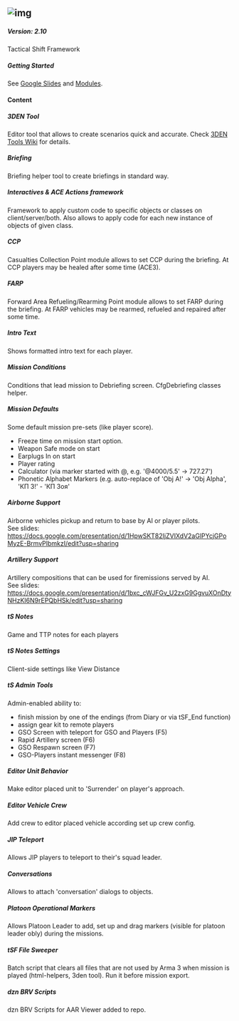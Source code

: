 ![img](http://tacticalshift.ru/tsf_10d.png)
------
##### Version: 2.10
Tactical Shift Framework

##### Getting Started
See [Google Slides](https://vk.com/away.php?utf=1&to=https%3A%2F%2Fdocs.google.com%2Fpresentation%2Fd%2F1-hwUq2sYlP9BzIy4GzOBALAaTHpBOzPOXhZyXPhatXQ%2Fedit%3Fusp%3Dsharing) and [Modules](https://docs.google.com/presentation/d/13p3Mz7pnrZPh3XKO3-B73k0_0E6bkZo6aWEgm2z6kso/edit?usp=sharing).

#### Content
##### 3DEN Tool
Editor tool that allows to create scenarios quick and accurate. Check [3DEN Tools Wiki](https://github.com/10Dozen/dzn_tSFramework/wiki/3DEN-Tools) for details.

##### Briefing
Briefing helper tool to create briefings in standard way.

##### Interactives & ACE Actions framework 
Framework to apply custom code to specific objects or classes on client/server/both. Also allows to apply code for each new instance of objects of given class.

##### CCP
Casualties Collection Point module allows to set CCP during the briefing. At CCP players may be healed after some time (ACE3). 

##### FARP
Forward Area Refueling/Rearming Point module allows to set FARP during the briefing. At FARP vehicles may be rearmed, refueled and repaired after some time.

##### Intro Text
Shows formatted intro text for each player.

##### Mission Conditions
Conditions that lead mission to Debriefing screen. CfgDebriefing classes helper.

##### Mission Defaults
Some default mission pre-sets (like player score).
- Freeze time on mission start option.
- Weapon Safe mode on start
- Earplugs In on start
- Player rating
- Calculator (via marker started with @, e.g. '@4000/5.5' -> 727.27')
- Phonetic Alphabet Markers (e.g. auto-replace of 'Obj A!' -> 'Obj Alpha', 'КП З!' - 'КП Зоя'

##### Airborne Support
Airborne vehicles pickup and return to base by AI or player pilots.
<br />See slides: https://docs.google.com/presentation/d/1HpwSKT82IjZVIXdV2aGlPYcjGPoMyzE-BrmvPIbmkzI/edit?usp=sharing

##### Artillery Support
Artillery compositions that can be used for firemissions served by AI.
<br />See slides: https://docs.google.com/presentation/d/1bxc_cWJFGv_U2zxG9GgvuXOnDtyNHzKI6N9rEPQbHSk/edit?usp=sharing

##### tS Notes
Game and TTP notes for each players

##### tS Notes Settings
Client-side settings like View Distance

##### tS Admin Tools
Admin-enabled ability to:
- finish mission by one of the endings (from Diary or via tSF_End function)
- assign gear kit to remote players
- GSO Screen with teleport for GSO and Players (F5)
- Rapid Artillery screen (F6)
- GSO Respawn screen (F7)
- GSO-Players instant messenger (F8)

##### Editor Unit Behavior
Make editor placed unit to 'Surrender' on player's approach.

##### Editor Vehicle Crew
Add crew to editor placed vehicle according set up crew config.

##### JIP Teleport
Allows JIP players to teleport to their's squad leader.

##### Conversations
Allows to attach 'conversation' dialogs to objects.

##### Platoon Operational Markers
Allows Platoon Leader to add, set up and drag markers (visible for platoon leader obly) during the missions.

##### tSF File Sweeper
Batch script that clears all files that are not used by Arma 3 when mission is played (html-helpers, 3den tool). Run it before mission export.

##### dzn BRV Scripts
dzn BRV Scripts for AAR Viewer added to repo.

